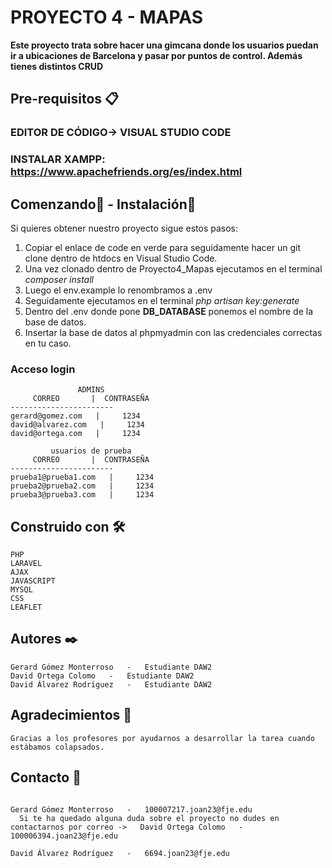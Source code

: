 # PROYECTO 4 - MAPAS

**Este proyecto trata sobre hacer una gimcana donde los usuarios puedan ir a ubicaciones de Barcelona y pasar por puntos de control. Además tienes distintos CRUD**


## Pre-requisitos 📋

### EDITOR DE CÓDIGO-> VISUAL STUDIO CODE
### INSTALAR XAMPP: https://www.apachefriends.org/es/index.html

## Comenzando🚀 - Instalación🔧

Si quieres obtener nuestro proyecto sigue estos pasos:

1. Copiar el enlace de code en verde para seguidamente hacer un git clone dentro de htdocs en Visual Studio Code.
2. Una vez clonado dentro de Proyecto4_Mapas ejecutamos en el terminal *composer install*
3. Luego el env.example lo renombramos a .env 
4. Seguidamente ejecutamos en el terminal *php artisan key:generate*
5. Dentro del .env donde pone **DB_DATABASE** ponemos el nombre de la base de datos.
6. Insertar la base de datos al phpmyadmin con las credenciales correctas en tu caso.

### Acceso login

```
               ADMINS
     CORREO       |  CONTRASEÑA
-----------------------
gerard@gomez.com   |     1234  
david@alvarez.com   |     1234 
david@ortega.com   |     1234 
```
```
         usuarios de prueba
     CORREO       |  CONTRASEÑA
-----------------------
prueba1@prueba1.com   |     1234  
prueba2@prueba2.com   |     1234 
prueba3@prueba3.com   |     1234 
```

## Construido con 🛠️

    PHP 
    LARAVEL
    AJAX
    JAVASCRIPT
    MYSQL
    CSS
    LEAFLET

## Autores ✒️

    Gerard Gómez Monterroso   -   Estudiante DAW2
    David Ortega Colomo   -   Estudiante DAW2
    David Álvarez Rodríguez   -   Estudiante DAW2

## Agradecimientos 🍺

    Gracias a los profesores por ayudarnos a desarrollar la tarea cuando estábamos colapsados.

## Contacto 📧     
  ```  
                                                                                            Gerard Gómez Monterroso   -   100007217.joan23@fje.edu
    Si te ha quedado alguna duda sobre el proyecto no dudes en contactarnos por correo ->   David Ortega Colomo   -   100006394.joan23@fje.edu
                                                                                            David Álvarez Rodríguez   -   6694.joan23@fje.edu
  ```  

